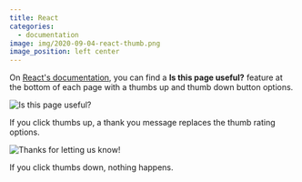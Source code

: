 ```yaml
---
title: React
categories:
  - documentation
image: img/2020-09-04-react-thumb.png
image_position: left center
---
```


On [React's documentation](https://reactjs.org/docs/getting-started.html), you can find a **Is this page useful?** feature at the bottom of each page with a thumbs up and thumb down button options.

![Is this page useful?](/feedback-library/img/2020-09-04-react-1.png)

If you click thumbs up, a thank you message replaces the thumb rating options.

![Thanks for letting us know!](/feedback-library/img/2020-09-04-react-2.png)

If you click thumbs down, nothing happens.
